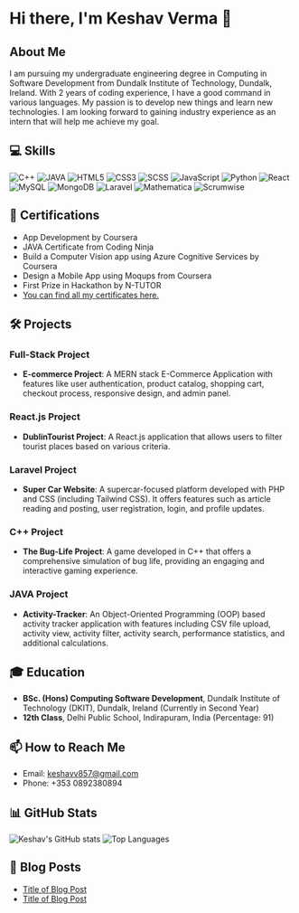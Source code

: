 # Hi there, I'm Keshav Verma 👋

## About Me
I am pursuing my undergraduate engineering degree in Computing in Software Development from Dundalk Institute of Technology, Dundalk, Ireland. With 2 years of coding experience, I have a good command in various languages. My passion is to develop new things and learn new technologies. I am looking forward to gaining industry experience as an intern that will help me achieve my goal.

## 💻 Skills
![C++](https://img.shields.io/badge/C++-00599C?style=for-the-badge&logo=c%2B%2B&logoColor=white)
![JAVA](https://img.shields.io/badge/Java-ED8B00?style=for-the-badge&logo=java&logoColor=white)
![HTML5](https://img.shields.io/badge/html5-%23E34F26.svg?&style=for-the-badge&logo=html5&logoColor=white)
![CSS3](https://img.shields.io/badge/css3-%231572B6.svg?&style=for-the-badge&logo=css3&logoColor=white)
![SCSS](https://img.shields.io/badge/SCSS-hotpink.svg?style=for-the-badge&logo=SASS&logoColor=white)
![JavaScript](https://img.shields.io/badge/javascript-%23323330.svg?&style=for-the-badge&logo=javascript&logoColor=%23F7DF1E)
![Python](https://img.shields.io/badge/python-3670A0?style=for-the-badge&logo=python&logoColor=ffdd54)
![React](https://img.shields.io/badge/react-%2320232a.svg?&style=for-the-badge&logo=react&logoColor=%2361DAFB)
![MySQL](https://img.shields.io/badge/mysql-%2300f.svg?&style=for-the-badge&logo=mysql&logoColor=white)
![MongoDB](https://img.shields.io/badge/MongoDB-%234ea94b.svg?&style=for-the-badge&logo=mongodb&logoColor=white)
![Laravel](https://img.shields.io/badge/laravel-%23FF2D20.svg?&style=for-the-badge&logo=laravel&logoColor=white)
![Mathematica](https://img.shields.io/badge/Mathematica-DD1100?style=for-the-badge&logo=wolfram-mathematica&logoColor=white)
![Scrumwise](https://img.shields.io/badge/Scrumwise-FF9F00?style=for-the-badge&logo=scrumwise&logoColor=white)

## 🏅 Certifications
- App Development by Coursera
- JAVA Certificate from Coding Ninja
- Build a Computer Vision app using Azure Cognitive Services by Coursera
- Design a Mobile App using Moqups from Coursera
- First Prize in Hackathon by N-TUTOR
- [You can find all my certificates here.](#)

## 🛠️ Projects
### Full-Stack Project
- **E-commerce Project**: A MERN stack E-Commerce Application with features like user authentication, product catalog, shopping cart, checkout process, responsive design, and admin panel.

### React.js Project
- **DublinTourist Project**: A React.js application that allows users to filter tourist places based on various criteria.

### Laravel Project
- **Super Car Website**: A supercar-focused platform developed with PHP and CSS (including Tailwind CSS). It offers features such as article reading and posting, user registration, login, and profile updates.

### C++ Project
- **The Bug-Life Project**: A game developed in C++ that offers a comprehensive simulation of bug life, providing an engaging and interactive gaming experience.

### JAVA Project
- **Activity-Tracker**: An Object-Oriented Programming (OOP) based activity tracker application with features including CSV file upload, activity view, activity filter, activity search, performance statistics, and additional calculations.

## 🎓 Education
- **BSc. (Hons) Computing Software Development**, Dundalk Institute of Technology (DKIT), Dundalk, Ireland (Currently in Second Year)
- **12th Class**, Delhi Public School, Indirapuram, India (Percentage: 91)

## 📫 How to Reach Me
- Email: keshavv857@gmail.com
- Phone: +353 0892380894

## 📊 GitHub Stats
![Keshav's GitHub stats](https://github-readme-stats.vercel.app/api?username=Keshav-2601&show_icons=true&hide_border=true)
![Top Languages](https://github-readme-stats.vercel.app/api/top-langs/?username=Keshav-2601&layout=compact&hide_border=true)

## 📝 Blog Posts
<!-- BLOG-POST-LIST:START -->
- [Title of Blog Post](#)
- [Title of Blog Post](#)
<!-- BLOG-POST-LIST:END -->
